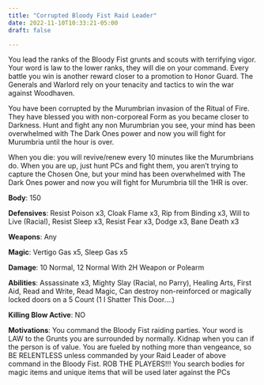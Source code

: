 ```yaml
---
title: "Corrupted Bloody Fist Raid Leader"
date: 2022-11-10T10:33:21-05:00
draft: false

---
```


You lead the ranks of the Bloody Fist grunts and scouts with terrifying vigor. Your word is law to the lower ranks, they will die on your command. Every battle you win is another reward closer to a promotion to Honor Guard. The Generals and Warlord rely on your tenacity and tactics to win the war against Woodhaven.

You have been corrupted by the Murumbrian invasion of the Ritual of Fire. They have blessed you with non-corporeal Form as you became closer to Darkness. Hunt and fight any non Murumbrian you see, your mind has been overwhelmed with The Dark Ones power and now you will fight for Murumbria until the hour is over.

When you die: you will revive/renew every 10 minutes like the Murumbrians do. When you are up, just hunt PCs and fight them, you aren’t trying to capture the Chosen One, but your mind has been overwhelmed with The Dark Ones power and now you will fight for Murumbria till the 1HR is over. 

**Body**: 150

**Defensives**: Resist Poison x3, Cloak Flame x3, Rip from Binding x3, Will to Live (Racial), Resist Sleep x3, Resist Fear x3, Dodge x3, Bane Death x3

**Weapons**: Any

**Magic**: Vertigo Gas x5, Sleep Gas x5

**Damage**: 10 Normal, 12 Normal With 2H Weapon or Polearm

**Abilities**: Assassinate x3, Mighty Slay (Racial, no Parry), Healing Arts, First Aid, Read and Write, Read Magic, Can destroy non-reinforced or magically locked doors on a 5 Count (1 I Shatter This Door....)

**Killing Blow Active**: NO

**Motivations**: You command the Bloody Fist raiding parties. Your word is LAW to the Grunts you are surrounded by normally. Kidnap when you can if the person is of value. You are fueled by nothing more than vengeance, so BE RELENTLESS unless commanded by your Raid Leader of above command in the Bloody Fist. ROB THE PLAYERS!!! You search bodies for magic items and unique items that will be used later against the PCs
